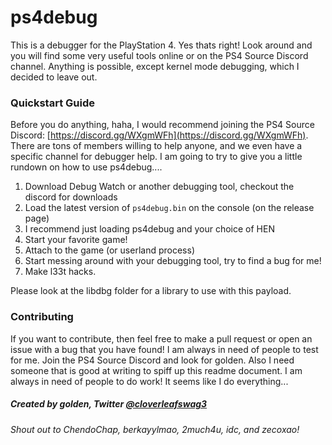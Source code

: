 # ps4debug
This is a debugger for the PlayStation 4. Yes thats right! Look around and you will find some very useful tools online or on the PS4 Source Discord channel. Anything is possible, except kernel mode debugging, which I decided to leave out.

### Quickstart Guide
Before you do anything, haha, I would recommend joining the PS4 Source Discord: [https://discord.gg/WXgmWFh](https://discord.gg/WXgmWFh). There are tons of members willing to help anyone, and we even have a specific channel for debugger help. I am going to try to give you a little rundown on how to use ps4debug....
1. Download Debug Watch or another debugging tool, checkout the discord for downloads
2. Load the latest version of `ps4debug.bin` on the console (on the release page)
3. I recommend just loading ps4debug and your choice of HEN
4. Start your favorite game!
5. Attach to the game (or userland process)
6. Start messing around with your debugging tool, try to find a bug for me!
7. Make l33t hacks.

Please look at the libdbg folder for a library to use with this payload.

### Contributing
If you want to contribute, then feel free to make a pull request or open an issue with a bug that you have found! I am always in need of people to test for me. Join the PS4 Source Discord and look for golden. Also I need someone that is good at writing to spiff up this readme document. I am always in need of people to do work! It seems like I do everything...

##### Created by **golden**, Twitter [@cloverleafswag3](https://twitter.com/cloverleafswag3)
###### Shout out to ChendoChap, berkayylmao, 2much4u, idc, and zecoxao!
